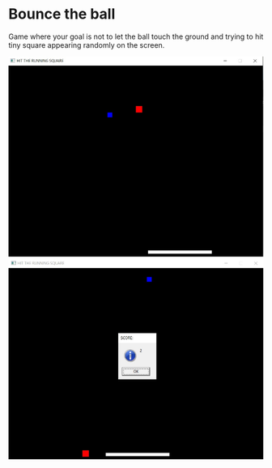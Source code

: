 <h1>Bounce the ball</h1>
<p>Game where your goal is not to let the ball touch the ground and trying to hit tiny square appearing randomly on the screen.</p>
<img alt="Game" src="https://github.com/teo0098/Bouncing-the-ball/blob/master/image.jpg">
<br>
<img alt="Game" src="https://github.com/teo0098/Bouncing-the-ball/blob/master/image2.jpg">
